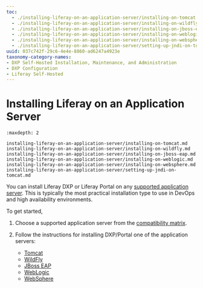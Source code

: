 ```yaml
---
toc:
  - ./installing-liferay-on-an-application-server/installing-on-tomcat.md
  - ./installing-liferay-on-an-application-server/installing-on-wildfly.md
  - ./installing-liferay-on-an-application-server/installing-on-jboss-eap.md
  - ./installing-liferay-on-an-application-server/installing-on-weblogic.md
  - ./installing-liferay-on-an-application-server/installing-on-websphere.md
  - ./installing-liferay-on-an-application-server/setting-up-jndi-on-tomcat.md
uuid: 037c742f-29c6-4e4e-8860-ad6247a4923e
taxonomy-category-names:
- DXP Self-Hosted Installation, Maintenance, and Administration
- DXP Configuration
- Liferay Self-Hosted
---
```

# Installing Liferay on an Application Server

```{toctree}
:maxdepth: 2

installing-liferay-on-an-application-server/installing-on-tomcat.md
installing-liferay-on-an-application-server/installing-on-wildfly.md
installing-liferay-on-an-application-server/installing-on-jboss-eap.md
installing-liferay-on-an-application-server/installing-on-weblogic.md
installing-liferay-on-an-application-server/installing-on-websphere.md
installing-liferay-on-an-application-server/setting-up-jndi-on-tomcat.md
```

You can install Liferay DXP or Liferay Portal on any [supported application server](https://help.liferay.com/hc/en-us/articles/360049238151). This is typically the most practical installation type to use in DevOps and high availability environments.

To get started,

1. Choose a supported application server from the [compatibility matrix](https://help.liferay.com/hc/en-us/articles/360049238151).
1. Follow the instructions for installing DXP/Portal one of the application servers:

    * [Tomcat](./installing-liferay-on-an-application-server/installing-on-tomcat.md)
    * [WildFly](./installing-liferay-on-an-application-server/installing-on-wildfly.md)
    * [JBoss EAP](./installing-liferay-on-an-application-server/installing-on-jboss-eap.md)
    * [WebLogic](./installing-liferay-on-an-application-server/installing-on-weblogic.md)
    * [WebSphere](./installing-liferay-on-an-application-server/installing-on-websphere.md)
